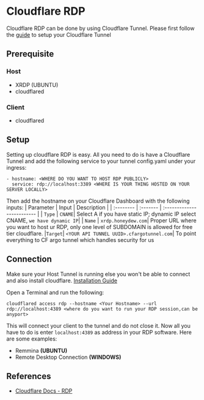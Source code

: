 # Cloudflare RDP
Cloudflare RDP can be done by using Cloudflare Tunnel. Please first follow the [guide](../README.md) to setup your Cloudflare Tunnel

## Prerequisite
### Host
- XRDP (UBUNTU)
- cloudflared

### Client
- cloudflared

## Setup
Setting up cloudflare RDP is easy. All you need to do is have a Cloudflare Tunnel and add the following service to your tunnel config.yaml under your ingress:
```
- hostname: <WHERE DO YOU WANT TO HOST RDP PUBLICLY>
  service: rdp://localhost:3389 <WHERE IS YOUR THING HOSTED ON YOUR SERVER LOCALLY> 
```

Then add the hostname on your Cloudflare Dashboard with the following inputs:
| Parameter | Input     | Description                |
| :-------- | :------- | :------------------------- |
| `Type` | `CNAME`| Select A if you have static IP; dynamic IP select CNAME, `we have dynamic IP`|
| `Name` | `xrdp.honeydew.com`| Proper URL where you want to host ur RDP, only one level of SUBDOMAIN is allowed for free tier cloudflare.
|`Target`| `<YOUR API TUNNEL UUID>.cfargotunnel.com`| To point everything to CF argo tunnel which handles security for us

## Connection
Make sure your Host Tunnel is running else you won't be able to connect and also install cloudflare. [Installation Guide](../README.md)

Open a Terminal and run the following:
```
cloudflared access rdp --hostname <Your Hostname> --url rdp://localhost:4389 <where do you want to run your RDP session,can be anyport>
```

This will connect your client to the tunnel and do not close it. Now all you have to do is enter `localhost:4389` as address in your RDP software. Here are some examples:

- Remmina **(UBUNTU)**
- Remote Desktop Connection **(WINDOWS)**

## References
- [Cloudflare Docs - RDP](https://developers.cloudflare.com/cloudflare-one/connections/connect-networks/use-cases/rdp/)
